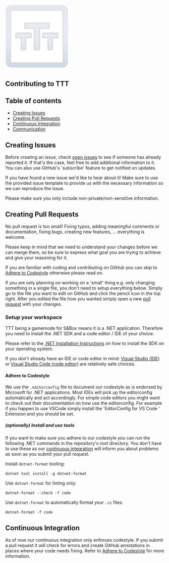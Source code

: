 <h1><img src="ui/ttt-logo.png" alt="TTT logo" height="200"/></h1>

## Contributing to TTT

## Table of contents

- [Creating Issues](#creating-issues)
- [Creating Pull Requests](#creating-pull-requests)
- [Continuous Integration](#continuous-integration)
- [Communication](#communication)

## Creating Issues

Before creating an issue, check [open issues](https://github.com/mzegar/sbox-TTT/issues?q=is%3Aissue+is%3Aopen+sort%3Aupdated-desc) to see if someone has already reported it. If that's the case, feel free to add additional information to it. You can also use GitHub's 'subscribe' feature to get notified on updates.

If you have found a new issue we'd like to hear about it! Make sure to use the provided issue template to provide us with the necessary information so we can reproduce the issue.

Please make sure you only include non-private/non-sensitive information.

## Creating Pull Requests

No pull request is too small! Fixing typos, adding meaningful comments or documentation, fixing bugs, creating new features, ... everything is welcome.

Please keep in mind that we need to understand your changes before we can merge them, so be sure to express what goal you are trying to achieve and give your reasoning for it.

If you are familiar with coding and contributing on GitHub you can skip to [Adhere to Codestyle](#adhere-to-codestyle) otherwise please read on.

If you are only planning on working on a 'small' thing e.g. only changing something in a single file, you don't need to setup everything below. Simply go to the file you want to edit on GitHub and click the pencil icon in the top right. After you edited the file how you wanted simply open a new [pull request](https://github.com/mzegar/sbox-TTT/compare) with your changes.

### Setup your workspace

TTT being a gamemode for S&Box means it is a .NET application. Therefore you need to install the .NET SDK and a code editor / IDE of your choice.

Please refer to the [.NET Installation Instructions](https://docs.microsoft.com/en-us/dotnet/core/install/) on how to install the SDK on your operating system.

If you don't already have an IDE or code editor in mind: [Visual Studio (IDE)](https://docs.microsoft.com/en-us/dotnet/core/tutorials/with-visual-studio) or [Visual Studio Code (code editor)](https://docs.microsoft.com/en-us/dotnet/core/tutorials/with-visual-studio-code) are relatively safe choices.

#### Adhere to Codestyle

We use the `.editorconfig` file to document our codestyle as is endorsed by Microsoft for .NET applications.
Most IDEs will pick up the editorconfig automatically and act accordingly. For simple code editors you might want to check out their documentation on how use the editorconfig. For example if you happen to use VSCode simply install the 'EditorConfig for VS Code
' Extension and you should be set.

##### (optionally) Install and use tools

If you want to make sure you adhere to our codestyle you can run the following .NET commands in the repository's root directory.
You don't have to use these as our [continuous integration](#continuous-integration) will inform you about problems as soon as you submit your pull request.

Install `dotnet-format` tooling:

```shell
dotnet tool install -g dotnet-format
```

Use `dotnet-format` for linting only:

```shell
dotnet-format --check -f code
```

Use `dotnet-format` to automatically format your `.cs` files:

```shell
dotnet-format -f code
```

## Continuous Integration

As of now our continuous integration only enforces codestyle. If you submit a pull request it will check for errors and create GitHub annotations in places where your code needs fixing.
Refer to [Adhere to Codestyle](#adhere-to-codestyle) for more information.

